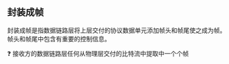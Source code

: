 ## 封装成帧
封装成帧是指数据链路层将上层交付的协议数据单元添加帧头和帧尾使之成为帧。帧头和帧尾中包含有重要的控制信息。

:question:  接收方的数据链路层任何从物理层交付的比特流中提取中一个个帧
